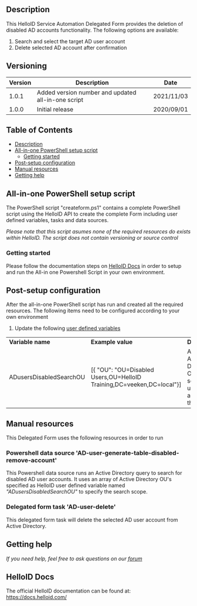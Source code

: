 <!-- Description -->
## Description
This HelloID Service Automation Delegated Form provides the deletion of disabled AD accounts functionality. The following options are available:
 1. Search and select the target AD user account
 2. Delete selected AD account after confirmation


## Versioning
| Version | Description | Date |
| - | - | - |
| 1.0.1   | Added version number and updated all-in-one script | 2021/11/03  |
| 1.0.0   | Initial release | 2020/09/01  |

<!-- TABLE OF CONTENTS -->
## Table of Contents
* [Description](#description)
* [All-in-one PowerShell setup script](#all-in-one-powershell-setup-script)
  * [Getting started](#getting-started)
* [Post-setup configuration](#post-setup-configuration)
* [Manual resources](#manual-resources)
* [Getting help](#getting-help)


## All-in-one PowerShell setup script
The PowerShell script "createform.ps1" contains a complete PowerShell script using the HelloID API to create the complete Form including user defined variables, tasks and data sources.

 _Please note that this script asumes none of the required resources do exists within HelloID. The script does not contain versioning or source control_


### Getting started
Please follow the documentation steps on [HelloID Docs](https://docs.helloid.com/hc/en-us/articles/360017556559-Service-automation-GitHub-resources) in order to setup and run the All-in one Powershell Script in your own environment.

 
## Post-setup configuration
After the all-in-one PowerShell script has run and created all the required resources. The following items need to be configured according to your own environment
 1. Update the following [user defined variables](https://docs.helloid.com/hc/en-us/articles/360014169933-How-to-Create-and-Manage-User-Defined-Variables)
<table>
  <tr><td><strong>Variable name</strong></td><td><strong>Example value</strong></td><td><strong>Description</strong></td></tr>
  <tr><td>ADusersDisabledSearchOU</td><td>[{ "OU": "OU=Disabled Users,OU=HelloID Training,DC=veeken,DC=local"}]</td><td>Array of Active Directory OUs for scoping AD user accounts in this form</td></tr>
</table>

## Manual resources
This Delegated Form uses the following resources in order to run

### Powershell data source 'AD-user-generate-table-disabled-remove-account'
This Powershell data source runs an Active Directory query to search for disabled AD user accounts. It uses an array of Active Directory OU's specified as HelloID user defined variable named _"ADusersDisabledSearchOU"_ to specify the search scope.

### Delegated form task 'AD-user-delete'
This delegated form task will delete the selected AD user account from Active Directory.

## Getting help
_If you need help, feel free to ask questions on our [forum](https://forum.helloid.com/forum/helloid-connectors/service-automation/511-helloid-sa-active-directory-remove-inactive-ad-account)_

## HelloID Docs
The official HelloID documentation can be found at: https://docs.helloid.com/